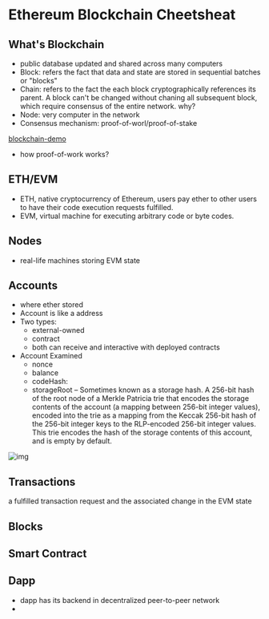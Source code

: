 # Ethereum Blockchain Cheetsheat

## What's Blockchain

- public database updated and shared across many computers
- Block: refers the fact that data and state are stored in sequential batches or "blocks"
- Chain: refers to the fact the each block cryptographically references its parent. A block can't be changed
  without chaning all subsequent block, which require consensus of the entire network. why?
- Node: very computer in the network
- Consensus mechanism: proof-of-worl/proof-of-stake

[blockchain-demo](http://anders.com/blockchain/)

- how proof-of-work works?

## ETH/EVM

- ETH, native cryptocurrency of Ethereum, users pay ether to other users to have their code execution requests fulfilled.
- EVM, virtual machine for executing arbitrary code or byte codes.
  
## Nodes

- real-life machines storing EVM state

## Accounts

- where ether stored
- Account is like a address
- Two types:
  - external-owned
  - contract 
  - both can receive and interactive with deployed contracts
- Account Examined
  - nonce
  - balance
  - codeHash: 
  - storageRoot – Sometimes known as a storage hash. A 256-bit hash of the root node of a Merkle Patricia trie that encodes the storage contents   of the account (a mapping between 256-bit integer values), encoded into the trie as a mapping from the Keccak 256-bit hash of the 256-bit integer keys to the RLP-encoded 256-bit integer values. This trie encodes the hash of the storage contents of this account, and is empty by default.

![img](https://ethereum.org/static/19443ab40f108c985fb95b07bac29bcb/302a4/accounts.png)

## Transactions

a fulfilled transaction request and the associated change in the EVM state

## Blocks

## Smart Contract

## Dapp

- dapp has its backend in decentralized peer-to-peer network
- 